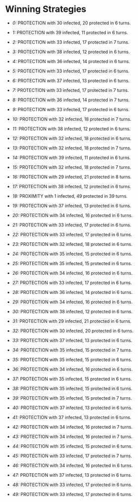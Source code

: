 # Winning Strategies

* _0:_ PROTECTION with 30 infected, 20 protected in 6 turns.


* _1:_ PROTECTION with 39 infected, 11 protected in 6 turns.


* _2:_ PROTECTION with 33 infected, 17 protected in 7 turns.


* _3:_ PROTECTION with 38 infected, 12 protected in 6 turns.


* _4:_ PROTECTION with 36 infected, 14 protected in 6 turns.


* _5:_ PROTECTION with 33 infected, 17 protected in 6 turns.


* _6:_ PROTECTION with 37 infected, 13 protected in 6 turns.


* _7:_ PROTECTION with 33 infected, 17 protected in 7 turns.


* _8:_ PROTECTION with 36 infected, 14 protected in 7 turns.


* _9:_ PROTECTION with 33 infected, 17 protected in 6 turns.


* _10:_ PROTECTION with 32 infected, 18 protected in 7 turns.


* _11:_ PROTECTION with 38 infected, 12 protected in 6 turns.


* _12:_ PROTECTION with 32 infected, 18 protected in 6 turns.


* _13:_ PROTECTION with 32 infected, 18 protected in 7 turns.


* _14:_ PROTECTION with 39 infected, 11 protected in 6 turns.


* _15:_ PROTECTION with 32 infected, 18 protected in 7 turns.


* _16:_ PROTECTION with 29 infected, 21 protected in 8 turns.


* _17:_ PROTECTION with 38 infected, 12 protected in 6 turns.


* _18:_ PROXIMITY with 1 infected, 49 protected in 39 turns.


* _19:_ PROTECTION with 37 infected, 13 protected in 6 turns.


* _20:_ PROTECTION with 34 infected, 16 protected in 6 turns.


* _21:_ PROTECTION with 33 infected, 17 protected in 6 turns.


* _22:_ PROTECTION with 33 infected, 17 protected in 6 turns.


* _23:_ PROTECTION with 32 infected, 18 protected in 6 turns.


* _24:_ PROTECTION with 35 infected, 15 protected in 6 turns.


* _25:_ PROTECTION with 35 infected, 15 protected in 6 turns.


* _26:_ PROTECTION with 34 infected, 16 protected in 6 turns.


* _27:_ PROTECTION with 33 infected, 17 protected in 6 turns.


* _28:_ PROTECTION with 36 infected, 14 protected in 6 turns.


* _29:_ PROTECTION with 34 infected, 16 protected in 6 turns.


* _30:_ PROTECTION with 38 infected, 12 protected in 6 turns.


* _31:_ PROTECTION with 29 infected, 21 protected in 6 turns.


* _32:_ PROTECTION with 30 infected, 20 protected in 6 turns.


* _33:_ PROTECTION with 37 infected, 13 protected in 6 turns.


* _34:_ PROTECTION with 35 infected, 15 protected in 7 turns.


* _35:_ PROTECTION with 35 infected, 15 protected in 6 turns.


* _36:_ PROTECTION with 34 infected, 16 protected in 6 turns.


* _37:_ PROTECTION with 35 infected, 15 protected in 6 turns.


* _38:_ PROTECTION with 35 infected, 15 protected in 6 turns.


* _39:_ PROTECTION with 35 infected, 15 protected in 7 turns.


* _40:_ PROTECTION with 37 infected, 13 protected in 6 turns.


* _41:_ PROTECTION with 37 infected, 13 protected in 6 turns.


* _42:_ PROTECTION with 34 infected, 16 protected in 7 turns.


* _43:_ PROTECTION with 34 infected, 16 protected in 7 turns.


* _44:_ PROTECTION with 35 infected, 15 protected in 6 turns.


* _45:_ PROTECTION with 33 infected, 17 protected in 7 turns.


* _46:_ PROTECTION with 34 infected, 16 protected in 6 turns.


* _47:_ PROTECTION with 37 infected, 13 protected in 6 turns.


* _48:_ PROTECTION with 33 infected, 17 protected in 6 turns.


* _49:_ PROTECTION with 33 infected, 17 protected in 6 turns.


